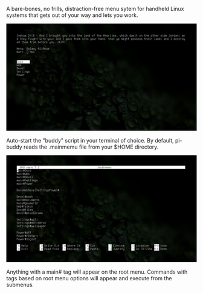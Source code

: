 A bare-bones, no frills, distraction-free menu sytem for handheld Linux systems that gets out of your way and lets you work.

![shot 1](https://github.com/madrabbit90/pi-buddy/blob/main/shot1.png)

Auto-start the "buddy" script in your terminal of choice. By default, pi-buddy reads the .mainmemu file from your $HOME directory.

![shot 2](https://github.com/madrabbit90/pi-buddy/blob/main/shot2.png)

Anything with a main# tag will appear on the root menu. Commands with tags based on root menu options will appear and execute from the submenus. 
